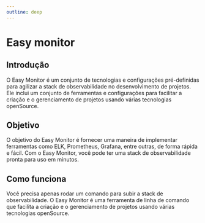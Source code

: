 ```yaml
---
outline: deep
---
```


# Easy monitor

## Introdução

O Easy Monitor é um conjunto de tecnologias e configurações pré-definidas para agilizar a stack de observabilidade no desenvolvimento de projetos. Ele inclui um conjunto de ferramentas e configurações para facilitar a criação e o gerenciamento de projetos usando várias tecnologias openSource.

## Objetivo

O objetivo do Easy Monitor é fornecer uma maneira de implementar ferramentas como ELK, Prometheus, Grafana, entre outras, de forma rápida e fácil. Com o Easy Monitor, você pode ter uma stack de observabilidade pronta para uso em minutos.

## Como funciona

Você precisa apenas rodar um comando para subir a stack de observabilidade. O Easy Monitor é uma ferramenta de linha de comando que facilita a criação e o gerenciamento de projetos usando várias tecnologias openSource.
